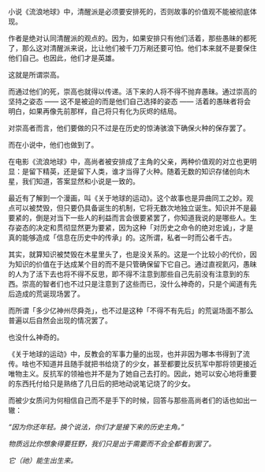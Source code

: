小说《流浪地球》中，清醒派是必须要安排死的，否则故事的价值观不能被彻底体现。

作者是绝对认同清醒派的观点的。因为，如果安排只有他们活着，那些愚昧的都死了，那么这对清醒派来说，比让他们被千刀万剐还要可怕。他们本来就不是要保住他们自己。也因此，他们才是英雄。

这就是所谓崇高。

而通过他们的死，崇高也就得以传递。活下来的人将不得不抛弃愚昧。通过崇高的坚持之姿态 —— 这不是被迫的而是他们自己选择的姿态 —— 活着的愚昧者将会明白，如果再像先前那样，自己将只有化为灰烬的结局。

对崇高者而言，他们要做的只不过是在历史的惊涛骇浪下确保火种的保存罢了。

而在小说中，他们也做到了。

在电影《流浪地球》中，高尚者被安排成了主角的父亲，两种价值观的对立也更明显：是留下精英，还是留下人类，谁才当得了火种。随着无数的知识存储创向木星，我们知道，答案显然和小说是一致的。

最近有了解到一个漫画，叫《关于地球的运动》。这个故事也是异曲同工之妙。观点可以被焚毁，但只要仍具备诞生的机制，它将无数次地独立诞生。知识并不是最要紧的，倒是对当下一些人的利益而言会很要紧罢了，你知道我说的是哪些人。生存姿态的决定和贯彻显然更为要紧，因为这种「对历史之命令的绝对忠诚」，才是真的能够造成「信息在历史中的传承」的。这所谓，私者一时而公者千古。

其实，就算知识被焚毁在木星里头了，也是没关系的。这是一个比较小的代价，因为知识的价值在于达成某个目的而不是只管确保留下它自己。通过直视氦闪，愚昧的人为了活下去也将不得不反思，即不得不注意到那些自己先前没有注意到的东西。崇高的智者们也不过只是注意到了这些而已，没什么神奇的，只是个闻道有先后造成的荒诞现场罢了。

而所谓「多少亿神州尽舜尧」，也不过是这种「不得不有先后」的荒诞场面不那么普遍以后自然会出现的情况罢了。

也没什么神奇的。

《关于地球的运动》中，反教会的军事力量的出现，也并非因为哪本书得到了流传。啥也不知道并且随手就把书给烧了的少女，甚至都要比反抗军中那将领更接近唯物主义。反抗军的领袖也并不是为了她自己去打的。因此，她可以安心地将重要的东西托付给只是熟络了几日后的把地动说笔记烧了的少女。

而被少女质问为何相信自己而不是手下的时候，回答与那些高尚者们的话也如出一辙：

*“因为你还年轻。换个说法，你们才是接下来的历史主角。”*

*物质远比你想象得要狂野，我们只是出于需要而不会全都看到罢了。*

*它（祂）能生出生来。*
